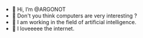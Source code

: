 - 👋 Hi, I’m @ARGONOT
- 👀 Don't you think computers are very interesting ?
- 🌱 I am working in the field of artificial intelligence.
- 💞️ I loveeeee the internet.
